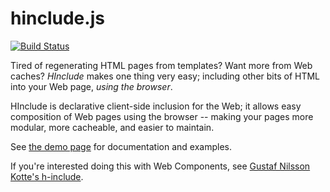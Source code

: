 # hinclude.js

[![Build Status](https://travis-ci.org/mnot/hinclude.svg?branch=master)](https://travis-ci.org/mnot/hinclude)

Tired of regenerating HTML pages from templates? Want more from Web caches?
*HInclude* makes one thing very easy; including other bits of HTML into your
Web page, _using the browser_.

HInclude is declarative client-side inclusion for the Web; it allows easy
composition of Web pages using the browser -- making your pages more modular,
more cacheable, and easier to maintain. 

See [the demo page](http://mnot.github.com/hinclude/) for documentation and
examples.

If you're interested doing this with Web Components, see
[Gustaf Nilsson Kotte's h-include](https://github.com/gustafnk/h-include).
